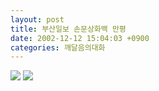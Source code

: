 ```yaml
---
layout: post
title: 부산일보 손문상화백 만평
date: 2002-12-12 15:04:03 +0900
categories: 깨달음의대화
---
```

<img src=http://news.busanilbo.com/electron/pusan_news/CARTOON/2002/1211/2.jpg>
  

  
<img src=http://news.busanilbo.com/electron/pusan_news/CARTOON/2002/1212/2.jpg>